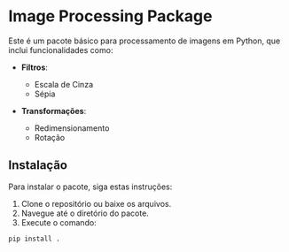# Image Processing Package

Este é um pacote básico para processamento de imagens em Python, que inclui funcionalidades como:

- **Filtros**:
  - Escala de Cinza
  - Sépia

- **Transformações**:
  - Redimensionamento
  - Rotação

## Instalação

Para instalar o pacote, siga estas instruções:

1. Clone o repositório ou baixe os arquivos.
2. Navegue até o diretório do pacote.
3. Execute o comando:

```bash
pip install .
